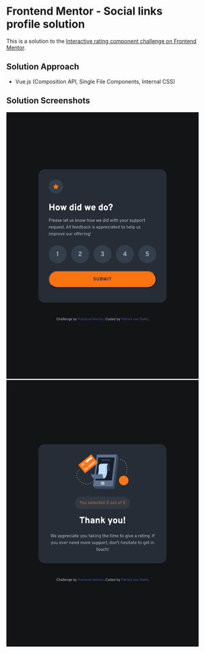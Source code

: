 # Frontend Mentor - Social links profile solution

This is a solution to the [Interactive rating component challenge on Frontend Mentor](https://www.frontendmentor.io/challenges/interactive-rating-component-koxpeBUmI). 

## Solution Approach
* Vue.js (Composition API, Single File Components, Internal CSS)

## Solution Screenshots
![Result Screen 1](/result/result_screen_1.png?raw=true "Result Screen 1")
![Result Screen 2](/result/result_screen_2.png?raw=true "Result Screen 2")
